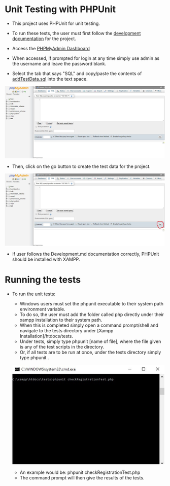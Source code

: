 # Unit Testing with PHPUnit
- This project uses PHPUnit for unit testing.
- To run these tests, the user must first follow the [development documentation](https://github.com/IanShepard/VisitorCollectionTool/blob/master/Documentation/Development.md) for the project.
- Access the [PHPMyAdmin Dashboard](http://localhost/phpmyadmin)

- When accessed, if prompted for login at any time simply use admin as the username and leave the password blank.

- Select the tab that says "SQL" and copy/paste the contents of [addTestData.sql](https://github.com/IanShepard/VisitorCollectionTool/blob/master/Auxiliary%20Files/addTestData.sql) into the text space.

![](https://github.com/IanShepard/VisitorCollectionTool/blob/master/Auxiliary%20Files/images/documentation/phpmyadmin_sql1.jpg)

- Then, click on the go button to create the test data for the project.

![](https://github.com/IanShepard/VisitorCollectionTool/blob/master/Auxiliary%20Files/images/documentation/phpmyadmin_sql2.jpg)
- If user follows the Development.md documentation correctly, PHPUnit should be installed with XAMPP.

# Running the tests 
- To run the unit tests:
  - Windows users must set the phpunit executable to their system path environment variable.
  - To do so, the user must add the folder called php directly under their xampp installation to their system path.
  - When this is completed simply open a command prompt/shell and navigate to the tests directory under [Xampp Installation]/htdocs/tests.
  - Under tests, simply type phpunit [name of file], where the file given is any of the test scripts in the directory.
  - Or, if all tests are to be run at once, under the tests directory simply type phpunit .
  
  ![](https://github.com/IanShepard/VisitorCollectionTool/blob/master/Auxiliary%20Files/images/documentation/PHPUnit.jpg)
  
  - An example would be: phpunit checkRegistrationTest.php
  - The command prompt will then give the results of the tests.
